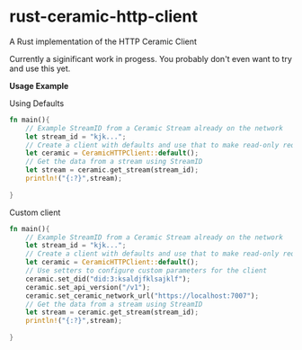 # rust-ceramic-http-client
A Rust implementation of the HTTP Ceramic Client

Currently a siginificant work in progess.  You probably don't even want to try and use this yet.


**Usage Example**

Using Defaults

```rust
fn main(){
    // Example StreamID from a Ceramic Stream already on the network
    let stream_id = "kjk...";
    // Create a client with defaults and use that to make read-only requests
    let ceramic = CeramicHTTPClient::default();
    // Get the data from a stream using StreamID
    let stream = ceramic.get_stream(stream_id);
    println!("{:?}",stream);
    
}

```
Custom client

```rust
fn main(){
    // Example StreamID from a Ceramic Stream already on the network
    let stream_id = "kjk...";
    // Create a client with defaults and use that to make read-only requests
    let ceramic = CeramicHTTPClient::default();
    // Use setters to configure custom parameters for the client
    ceramic.set_did("did:3:ksaldjfklsajklf");
    ceramic.set_api_version("/v1");
    ceramic.set_ceramic_network_url("https://localhost:7007");
    // Get the data from a stream using StreamID
    let stream = ceramic.get_stream(stream_id);
    println!("{:?}",stream);
    
}

```